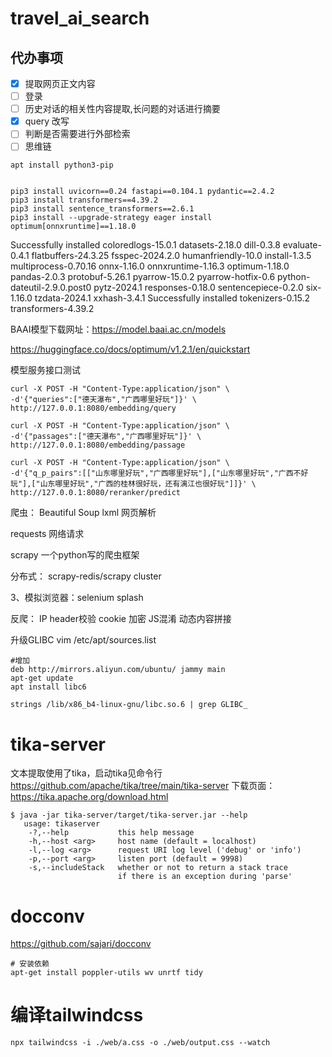 # travel_ai_search
## 代办事项
- [x] 提取网页正文内容
- [ ] 登录
- [ ] 历史对话的相关性内容提取,长问题的对话进行摘要
- [x] query 改写
- [ ] 判断是否需要进行外部检索
- [ ] 思维链

```
apt install python3-pip


pip3 install uvicorn==0.24 fastapi==0.104.1 pydantic==2.4.2
pip3 install transformers==4.39.2
pip3 install sentence_transformers==2.6.1
pip3 install --upgrade-strategy eager install optimum[onnxruntime]==1.18.0
```

Successfully installed coloredlogs-15.0.1 datasets-2.18.0 dill-0.3.8 evaluate-0.4.1 flatbuffers-24.3.25 fsspec-2024.2.0 humanfriendly-10.0 install-1.3.5 multiprocess-0.70.16 onnx-1.16.0 onnxruntime-1.16.3 optimum-1.18.0 pandas-2.0.3 protobuf-5.26.1 pyarrow-15.0.2 pyarrow-hotfix-0.6 python-dateutil-2.9.0.post0 pytz-2024.1 responses-0.18.0 sentencepiece-0.2.0 six-1.16.0 tzdata-2024.1 xxhash-3.4.1
Successfully installed tokenizers-0.15.2 transformers-4.39.2

BAAI模型下载网址：https://model.baai.ac.cn/models
 

 https://huggingface.co/docs/optimum/v1.2.1/en/quickstart

模型服务接口测试
 ```
 curl -X POST -H "Content-Type:application/json" \
-d'{"queries":["德天瀑布","广西哪里好玩"]}' \
http://127.0.0.1:8080/embedding/query

curl -X POST -H "Content-Type:application/json" \
-d'{"passages":["德天瀑布","广西哪里好玩"]}' \
http://127.0.0.1:8080/embedding/passage

curl -X POST -H "Content-Type:application/json" \
-d'{"q_p_pairs":[["山东哪里好玩","广西哪里好玩"],["山东哪里好玩","广西不好玩"],["山东哪里好玩","广西的桂林很好玩，还有漓江也很好玩"]]}' \
http://127.0.0.1:8080/reranker/predict
```

爬虫：
Beautiful Soup   lxml 网页解析

requests 网络请求

scrapy 一个python写的爬虫框架

分布式： scrapy-redis/scrapy cluster


3、模拟浏览器：selenium   splash 

反爬： IP  header校验  cookie  加密   JS混淆   动态内容拼接

升级GLIBC 
vim /etc/apt/sources.list
```
#增加
deb http://mirrors.aliyun.com/ubuntu/ jammy main
apt-get update
apt install libc6

strings /lib/x86_b4-linux-gnu/libc.so.6 | grep GLIBC_
```

# tika-server
文本提取使用了tika，启动tika见命令行
https://github.com/apache/tika/tree/main/tika-server
下载页面：
https://tika.apache.org/download.html
```
$ java -jar tika-server/target/tika-server.jar --help
   usage: tikaserver
    -?,--help           this help message
    -h,--host <arg>     host name (default = localhost)
    -l,--log <arg>      request URI log level ('debug' or 'info')
    -p,--port <arg>     listen port (default = 9998)
    -s,--includeStack   whether or not to return a stack trace
                        if there is an exception during 'parse'
```

# docconv
https://github.com/sajari/docconv
```
# 安装依赖
apt-get install poppler-utils wv unrtf tidy
```

# 编译tailwindcss
```
npx tailwindcss -i ./web/a.css -o ./web/output.css --watch
```